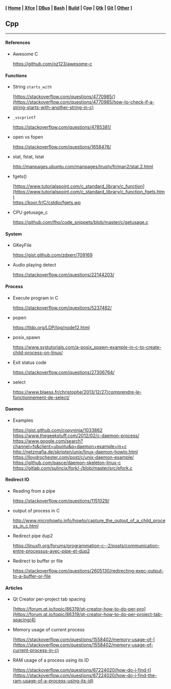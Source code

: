 **[ [Home](00-Home.html) | [Xfce](05-Xfce.html) | [DBus](10-DBus.html) | [Bash](15-Bash.html) | [Build](20-Build.html) | Cpp | [Gtk](30-Gtk.html) | [Git](35-Git.html) | [Other](99-Other.html) ]**

## Cpp

---

#### References

* Awesome C
    
    https://github.com/oz123/awesome-c  



#### Functions

* String `starts_with`
    
    [https://stackoverflow.com/questions/4770985/](https://stackoverflow.com/questions/4770985/how-to-check-if-a-string-starts-with-another-string-in-c)

* `_vscprintf`
    
    https://stackoverflow.com/questions/4785381/  

* open vs fopen
    
    https://stackoverflow.com/questions/1658476/  
    
* stat, fstat, lstat

    http://manpages.ubuntu.com/manpages/trusty/fr/man2/stat.2.html  

* fgets()
    
    [https://www.tutorialspoint.com/c_standard_library/c_function](https://www.tutorialspoint.com/c_standard_library/c_function_fgets.htm)  
    https://koor.fr/C/cstdio/fgets.wp  

* CPU getusage_c
    
    https://github.com/fho/code_snippets/blob/master/c/getusage.c  



#### System

* GKeyFile
    
    https://gist.github.com/zdxerr/709169  

* Audio playing detect
    
    https://stackoverflow.com/questions/22144203/  



#### Process

* Execute program in C
    
    https://stackoverflow.com/questions/5237482/

* popen
    
    https://tldp.org/LDP/lpg/node12.html  

* posix_spawn
    
    https://www.systutorials.com/a-posix_spawn-example-in-c-to-create-child-process-on-linux/  

* Exit status code
    
    https://stackoverflow.com/questions/27306764/  

* select
    
    https://www.blaess.fr/christophe/2013/12/27/comprendre-le-fonctionnement-de-select/  



#### Daemon

* Examples
    
    https://gist.github.com/copyninja/1033862  
    https://www.thegeekstuff.com/2012/02/c-daemon-process/  
    https://www.google.com/search?channel=fs&client=ubuntu&q=daemon+example+in+c  
    http://netzmafia.de/skripten/unix/linux-daemon-howto.html  
    https://lloydrochester.com/post/c/unix-daemon-example/  
    https://github.com/pasce/daemon-skeleton-linux-c  
    https://gitlab.com/sulincix/fork/-/blob/master/src/pfork.c  



#### Redirect IO

* Reading from a pipe
    
    https://stackoverflow.com/questions/1151029/  

* output of process in C
    
    http://www.microhowto.info/howto/capture_the_output_of_a_child_process_in_c.html  

* Redirect pipe dup2
    
    https://linuxfr.org/forums/programmation-c--2/posts/communication-entre-processus-avec-pipe-et-dup2  

* Redirect to buffer or file
    
    https://stackoverflow.com/questions/2605130/redirecting-exec-output-to-a-buffer-or-file  



#### Articles

* Qt Creator per-project tab spacing
    
    [https://forum.qt.io/topic/86319/qt-creator-how-to-do-per-pro](https://forum.qt.io/topic/86319/qt-creator-how-to-do-per-project-tab-spacing/4)

* Memory usage of current process
    
    [https://stackoverflow.com/questions/1558402/memory-usage-of-](https://stackoverflow.com/questions/1558402/memory-usage-of-current-process-in-c)

* RAM usage of a process using its ID
    
    [https://stackoverflow.com/questions/67224020/how-do-i-find-t](https://stackoverflow.com/questions/67224020/how-do-i-find-the-ram-usage-of-a-process-using-its-id)



<!--

#### Libraries

* Awesome C
    
    https://github.com/uhub/awesome-c  
    
* Simple Dynamic Strings
    
    https://github.com/antirez/sds  

#### XML Parser

* A simple C XML parser - Stack Overflow
    
    [https://stackoverflow.com/questions/2851983/a-simple-c-xml-p](https://stackoverflow.com/questions/2851983/a-simple-c-xml-parser)

* C XML library for Embedded Systems - Stack Overflow
    
    [https://stackoverflow.com/questions/1131701/c-xml-library-fo](https://stackoverflow.com/questions/1131701/c-xml-library-for-embedded-systems)

* Is there a good tiny XML parser for an embedded C project? - Stack Overflow
    
    [https://stackoverflow.com/questions/3739474/is-there-a-good-](https://stackoverflow.com/questions/3739474/is-there-a-good-tiny-xml-parser-for-an-embedded-c-project)

* xml.c
    
    https://github.com/ooxi/xml.c  
    
-->


